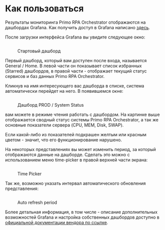 # Как пользоваться

Результаты мониторинга Primo RPA Orchestrator отображаются на дашбордах Grafana. Как получить доступ в Grafana написано [здесь](dostupy-k-komponentam-modulya.md).

После загрузки интерфейса Grafana вы увидите следующее окно:

<figure><img src="../.gitbook/assets/Screenshot 2023-04-06 184749.png" alt=""><figcaption><p>Стартовый дашборд</p></figcaption></figure>

Первый дашборд, который вам доступен после входа, называется General / Home. В левой части он показывает список избранных (Starred) дашбордов, в правой части - отображает текущий статус сервисов и баз данных Primo RPA Orchestrator.

Кликнув на имя интересующего вас дашборда в списке, система автоматически перейдет на него. В появившемся окне:

<figure><img src="../.gitbook/assets/Screenshot 2023-04-06 184831.png" alt=""><figcaption><p>Дашборд PROD / System Status</p></figcaption></figure>

вам можете в режиме чтения работать с дашбордом. На картинке выше отображается сводный статус системы Primo RPA Orchestrator, а так же основные показатели сервера (CPU, MEM, Disk, SWAP).

Если какой-либо из показателей подкрашен желтым или красным цветом - значит, что его функционирование нарушено.

На некоторых представлениях вы может изменить период, за который отображаются данные на дашборде. Сделать это можно с использованием меню time-picker в правой верхней части экрана:

<figure><img src="../.gitbook/assets/Screenshot 2023-04-06 184856.png" alt=""><figcaption><p>Time Picker</p></figcaption></figure>

Так же, возможно указать интервал автоматического обновления представления:

<figure><img src="../.gitbook/assets/Screenshot 2023-04-06 184913.png" alt=""><figcaption><p>Auto refresh period</p></figcaption></figure>

Более детальная информация, в том числе - описание дополнительных возможностей Grafana и настройка собственных дашбордов доступно в [официальной документации вендора по ссылке](https://grafana.com/docs/grafana/latest/dashboards/).
